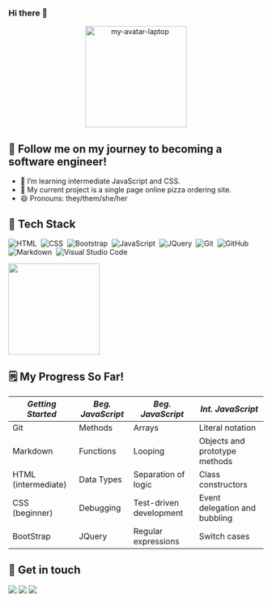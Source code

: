 ### Hi there 👋
<p align="center">
   <img width="200" height="200" alt="my-avatar-laptop" src="https://user-images.githubusercontent.com/80174138/115131167-c4cda400-9faa-11eb-854c-86b5415a9b3c.png">
  </p>

## 📒 Follow me on my journey to becoming a software engineer! 
- 🌱  I’m learning intermediate JavaScript and CSS.
- 🍕  My current project is a single page online pizza ordering site.
- 😄  Pronouns: they/them/she/her

## 🧰 Tech Stack
![HTML](https://img.shields.io/badge/-HTML-05122A?style=flat&logo=HTML5)&nbsp;
![CSS](https://img.shields.io/badge/-CSS-05122A?style=flat&logo=CSS3&logoColor=1572B6)&nbsp;
![Bootstrap](https://img.shields.io/badge/-Bootstrap-05122A?style=flat&logo=bootstrap&logoColor=563D7C)&nbsp;
![JavaScript](https://img.shields.io/badge/-JavaScript-05122A?style=flat&logo=javascript)&nbsp;
![JQuery](https://img.shields.io/badge/-JQuery-05122A?style=flat&logo=jquery)&nbsp;
![Git](https://img.shields.io/badge/-Git-05122A?style=flat&logo=git)&nbsp;
![GitHub](https://img.shields.io/badge/-GitHub-05122A?style=flat&logo=github)&nbsp;
![Markdown](https://img.shields.io/badge/-Markdown-05122A?style=flat&logo=markdown)&nbsp;
![Visual Studio Code](https://img.shields.io/badge/-Visual%20Studio%20Code-05122A?style=flat&logo=visual-studio-code&logoColor=007ACC)&nbsp;

<img height="180em" src="https://github-readme-stats-eight-theta.vercel.app/api/top-langs/?username=niccikaufman&layout=compact&langs_count=8&theme=algolia"/>

## 🗒️ My Progress So Far!

|_Getting Started_|_Beg. JavaScript_|_Beg. JavaScript_|_Int. JavaScript_|
|---|---|---|---|
|Git|Methods|Arrays|Literal notation|
|Markdown|Functions|Looping|Objects and prototype methods|
|HTML (intermediate)|Data Types|Separation of logic|Class constructors|
|CSS (beginner)|Debugging|Test-driven development|Event delegation and bubbling|
|BootStrap|JQuery|Regular expressions|Switch cases|

## 🤝 Get in touch
<a href="mailto:niccikaufman@gmail.com"><img src="https://img.shields.io/badge/-niccikaufman@gmail.com-D14836?style=flat&logo=Gmail&logoColor=white"/></a>
<a href="https://www.linkedin.com/in/nicci-kaufman-b12116209/"><img src="https://img.shields.io/badge/-Nicci%20Kaufman-0077B5?style=flat&logo=Linkedin&logoColor=white"/></a>
<a href="https://twitter.com/niccikaufman/"><img src="https://img.shields.io/badge/-@niccikaufman-0077B5?style=flat&logo=Twitter&logoColor=white"/></a>

